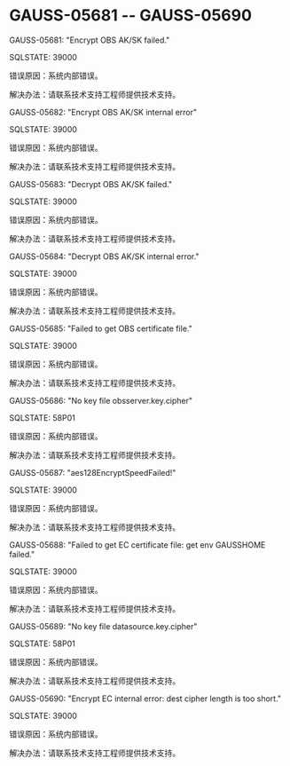 # GAUSS-05681 -- GAUSS-05690<a name="ZH-CN_TOPIC_0302072910"></a>

GAUSS-05681: "Encrypt OBS AK/SK failed."

SQLSTATE: 39000

错误原因：系统内部错误。

解决办法：请联系技术支持工程师提供技术支持。

GAUSS-05682: "Encrypt OBS AK/SK internal error"

SQLSTATE: 39000

错误原因：系统内部错误。

解决办法：请联系技术支持工程师提供技术支持。

GAUSS-05683: "Decrypt OBS AK/SK failed."

SQLSTATE: 39000

错误原因：系统内部错误。

解决办法：请联系技术支持工程师提供技术支持。

GAUSS-05684: "Decrypt OBS AK/SK internal error."

SQLSTATE: 39000

错误原因：系统内部错误。

解决办法：请联系技术支持工程师提供技术支持。

GAUSS-05685: "Failed to get OBS certificate file."

SQLSTATE: 39000

错误原因：系统内部错误。

解决办法：请联系技术支持工程师提供技术支持。

GAUSS-05686: "No key file obsserver.key.cipher"

SQLSTATE: 58P01

错误原因：系统内部错误。

解决办法：请联系技术支持工程师提供技术支持。

GAUSS-05687: "aes128EncryptSpeedFailed!"

SQLSTATE: 39000

错误原因：系统内部错误。

解决办法：请联系技术支持工程师提供技术支持。

GAUSS-05688: "Failed to get EC certificate file: get env GAUSSHOME failed."

SQLSTATE: 39000

错误原因：系统内部错误。

解决办法：请联系技术支持工程师提供技术支持。

GAUSS-05689: "No key file datasource.key.cipher"

SQLSTATE: 58P01

错误原因：系统内部错误。

解决办法：请联系技术支持工程师提供技术支持。

GAUSS-05690: "Encrypt EC internal error: dest cipher length is too short."

SQLSTATE: 39000

错误原因：系统内部错误。

解决办法：请联系技术支持工程师提供技术支持。
